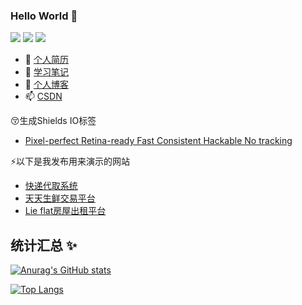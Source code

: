 ### Hello World 👋
<a href="https://blog.csdn.net/qq_41666142" target="_blank"><img src="https://img.shields.io/badge/CSDN-412%2C058%20%E8%A2%AB%E8%AE%BF%E9%97%AE-lightgrey"></a>
<a href="https://gitee.com/LovelyHzz" target="_blank"><img src="https://img.shields.io/badge/Gitee-LovelyHzz-red"></a>
<a href="https://github.com/731016" target="_blank"><img src="https://img.shields.io/github/stars/731016?style=social"></a>
- 🔭 <a href="https://731016.github.io" target="_blank">个人简历</a>
- 🤔 <a href="http://119.3.104.52:3000" target="_blank">学习笔记</a>
- 💬 <a href="http://xiaofei.work/" target="_blank">个人博客</a>
- 📫 <a href="https://blog.csdn.net/qq_41666142" target="_blank">CSDN</a>

😚生成Shields IO标签
- <a href="https://shields.io/" target="_blank">Pixel-perfect   Retina-ready   Fast   Consistent   Hackable   No tracking</a>

 ⚡以下是我发布用来演示的网站
- <a href="http://119.3.104.52:8080" target="_blank">快递代取系统</a>
- <a href="http://119.3.104.52:8081" target="_blank">天天生鲜交易平台</a>
- <a href="http://119.3.104.52:8082" target="_blank">Lie flat房屋出租平台</a>

## 统计汇总 ✨

[![Anurag's GitHub stats](https://github-readme-stats.vercel.app/api?username=731016&show_icons=true)](https://github.com/anuraghazra/github-readme-stats)

[![Top Langs](https://github-readme-stats.vercel.app/api/top-langs/?username=731016)](https://github.com/anuraghazra/github-readme-stats)

